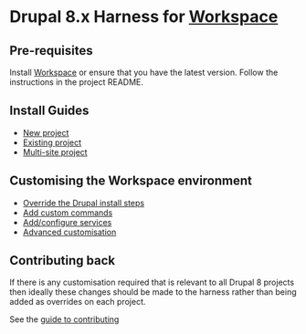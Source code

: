 # Drupal 8.x Harness for [Workspace]


## Pre-requisites 
Install [Workspace] or ensure that you have the latest version. Follow the instructions in the project README. 


## Install Guides
* [New project](docs/install/new-project.md)
* [Existing project](docs/install/existing-project.md)
* [Multi-site project](docs/install/multi-site.md)


## Customising the Workspace environment

* [Override the Drupal install steps](docs/customise/install-steps.md)
* [Add custom commands](docs/customise/commands.md)
* [Add/configure services]()
* [Advanced customisation]()


## Contributing back
If there is any customisation required that is relevant to all Drupal 8 projects then ideally these changes should be made to the harness rather than being added as overrides on each project.

See the [guide to contributing](docs/contribute.md)


[Workspace]: https://github.com/my127/workspace
